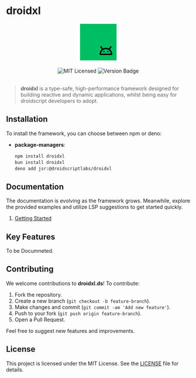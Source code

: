 # droidxl

<div align="center"><img src="./droidxl.png" width="100" /></div>
<br>
<div align="center">
    <img alt="MIT Licensed" src="https://img.shields.io/badge/license-MIT-blue.svg">
    <img alt="Version Badge" src="https://img.shields.io/badge/version-0.0.1-brightgreen.svg">
</div>

<br>

> **droidxl** is a type-safe, high-performance framework designed for building reactive and dynamic applications, whilst being easy for droidscript developers to adopt.

## Installation

To install the framework, you can choose between npm or deno:

-   **package-managers**:

    ```bash
    npm install droidxl
    bun install droidxl
    deno add jsr:@droidscriptlabs/droidxl
    ```

## Documentation

The documentation is evolving as the framework grows. Meanwhile, explore the provided examples and utilize LSP suggestions to get started quickly.

1. [Getting Started](Docs/+getting-started.md)

## Key Features

To be Documneted.

## Contributing

We welcome contributions to **droidxl.ds**! To contribute:

1. Fork the repository.
2. Create a new branch (`git checkout -b feature-branch`).
3. Make changes and commit (`git commit -am 'Add new feature'`).
4. Push to your fork (`git push origin feature-branch`).
5. Open a Pull Request.

Feel free to suggest new features and improvements.

## License

This project is licensed under the MIT License. See the [LICENSE](./LICENSE) file for details.
